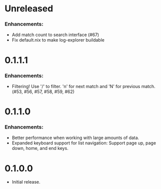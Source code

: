 # Unreleased

### Enhancements:

- Add match count to search interface (#67)
- Fix default.nix to make log-explorer buildable

# 0.1.1.1

### Enhancements:

- Filtering! Use '/' to filter. 'n' for next match and 'N' for previous match. (#53, #56, #57, #58, #59, #62)

# 0.1.1.0

### Enhancements:

- Better performance when working with large amounts of data.
- Expanded keyboard support for list navigation:
  Support page up, page down, home, and end keys.

# 0.1.0.0

- Initial release.
